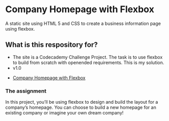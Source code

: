 # Company Homepage with Flexbox #

A static site using HTML 5  and CSS to create a business information page using flexbox.

## What is this respository for? ##

* The site is a Codecademy Challenge Project. The task is to use flexbox to build from scratch with openended requirements. This is my solution.
* v1.0
<!-- * TODO: add live url -->
* [Company Homepage with Flexbox]()

### The assignment ###

In this project, you’ll be using flexbox to design and build the layout for a company’s homepage. You can choose to build a new homepage for an existing company or imagine your own dream company!​
